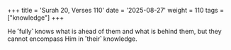 +++
title = 'Surah 20, Verses 110'
date = '2025-08-27'
weight = 110
tags = ["knowledge"]
+++

He ˹fully˺ knows what is ahead of them and what is behind them, but they cannot encompass Him in ˹their˺ knowledge.